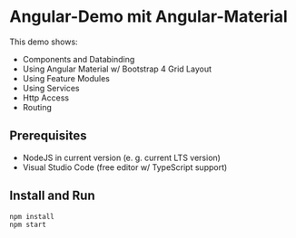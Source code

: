 # Angular-Demo mit Angular-Material

This demo shows:

- Components and Databinding
- Using Angular Material w/ Bootstrap 4 Grid Layout
- Using Feature Modules
- Using Services
- Http Access
- Routing

## Prerequisites

- NodeJS in current version (e. g. current LTS version)
- Visual Studio Code (free editor w/ TypeScript support)

## Install and Run

```
npm install
npm start
```